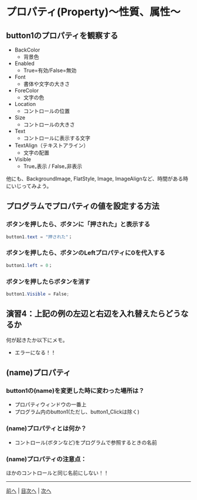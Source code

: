 # プロパティ(Property)～性質、属性～

## button1のプロパティを観察する

- BackColor
  - 背景色
- Enabled
  - True=有効/False=無効
- Font
  - 書体や文字の大きさ
- ForeColor
  - 文字の色
- Location
  - コントロールの位置
- Size
  - コントロールの大きさ
- Text
  - コントロールに表示する文字
- TextAlign（テキストアライン）
  - 文字の配置
- Visible
  - True₌表示 / False₌非表示

他にも、BackgroundImage, FlatStyle, Image, ImageAlignなど、時間がある時にいじってみよう。

## プログラムでプロパティの値を設定する方法
### ボタンを押したら、ボタンに「押された」と表示する

```cs
button1.text = "押された"；
```

### ボタンを押したら、ボタンのLeftプロパティに0を代入する

```cs
button1.left = 0；
```

### ボタンを押したらボタンを消す

```cs
button1.Visible = False;
```

## 演習4：上記の例の左辺と右辺を入れ替えたらどうなるか
何が起きたか以下にメモ。

- エラーになる！！

## (name)プロパティ
### button1の(name)を変更した時に変わった場所は？
- プロパティウィンドウの一番上
- プログラム内のbutton1(ただし、button1_Clickは除く)

### (name)プロパティとは何か？
- コントロール(ボタンなど)をプログラムで参照するときの名前

### (name)プロパティの注意点：

ほかのコントロールと同じ名前にしない！！

---

[前へ](03.md) | [目次へ](README.md#%E7%9B%AE%E6%AC%A1) | [次へ](05.md)
